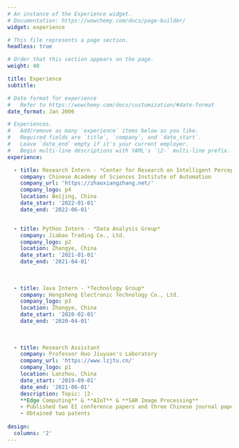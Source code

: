 ```yaml
---
# An instance of the Experience widget.
# Documentation: https://wowchemy.com/docs/page-builder/
widget: experience

# This file represents a page section.
headless: true

# Order that this section appears on the page.
weight: 40

title: Experience
subtitle:

# Date format for experience
#   Refer to https://wowchemy.com/docs/customization/#date-format
date_format: Jan 2006

# Experiences.
#   Add/remove as many `experience` items below as you like.
#   Required fields are `title`, `company`, and `date_start`.
#   Leave `date_end` empty if it's your current employer.
#   Begin multi-line descriptions with YAML's `|2-` multi-line prefix.
experience:

  - title: Research Intern - *Center for Research on Intelligent Perception and Computing*
    company: Chinese Academy of Sciences Institute of Automation
    company_url: 'https://zhaoxiangzhang.net/'
    company_logo: p4
    location: Beijing, China
    date_start: '2022-01-01'
    date_end: '2022-06-01'


  - title: Python Intern - *Data Analysis Group*
    company: Jiabao Trading Co., Ltd.
    company_logo: p2
    location: Zhangye, China
    date_start: '2021-01-01'
    date_end: '2021-04-01'
  
       
        
  - title: Java Intern - *Technology Group*
    company: Hengsheng Electronic Technology Co., Ltd. 
    company_logo: p3
    location: Zhangye, China
    date_start: '2020-02-01'
    date_end: '2020-04-01'
   
        
        
  - title: Research Assistant
    company: Professor Huo Jiuyuan's Laboratory
    company_url: 'https://www.lzjtu.cn/'
    company_logo: p1
    location: Lanzhou, China
    date_start: '2019-09-01'
    date_end: '2021-06-01'
    description: Topic: |2-
    **Edge Computing** & **AIoT** & **SAR Image Processing**
    - Published two EI conference papers and three Chinese journal papers
    - Obtained two patents
  
design:
  columns: '2'
---
```

